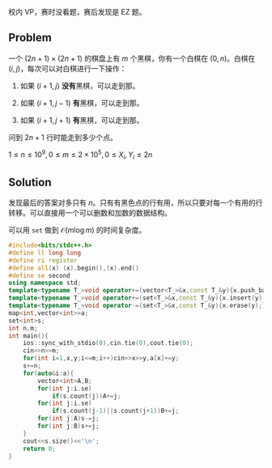 校内 VP，赛时没看题，赛后发现是 EZ 题。

## Problem

一个 $(2n+1)\times(2n+1)$ 的棋盘上有 $m$ 个黑棋，你有一个白棋在 $(0,n)$。白棋在 $(i,j)$，每次可以对白棋进行一下操作：

1. 如果 $(i+1,j)$ **没有**黑棋，可以走到那。

2. 如果 $(i+1,j-1)$ **有**黑棋，可以走到那。
3. 如果 $(i+1,j+1)$ **有**黑棋，可以走到那。

问到 $2n+1$ 行时能走到多少个点。

$1\le n \le 10^9,0\le m\le 2\times10^5,0\le X_i,Y_i\le 2n$
## Solution

发现最后的答案对多只有 $n$。只有有黑色点的行有用，所以只要对每一个有用的行转移。可以直接用一个可以删数和加数的数据结构。

可以用 `set` 做到 $\mathcal O(m\log m)$ 的时间复杂度。

```cpp
#include<bits/stdc++.h>
#define ll long long
#define ri register
#define all(x) (x).begin(),(x).end()
#define se second
using namespace std;
template<typename T_>void operator+=(vector<T_>&x,const T_&y){x.push_back(y);}
template<typename T_>void operator+=(set<T_>&x,const T_&y){x.insert(y);}
template<typename T_>void operator-=(set<T_>&x,const T_&y){x.erase(y);}
map<int,vector<int>>a;
set<int>s;
int n,m;
int main(){
	ios::sync_with_stdio(0),cin.tie(0),cout.tie(0);
	cin>>n>>m;
	for(int i=1,x,y;i<=m;i++)cin>>x>>y,a[x]+=y;
	s+=n;
	for(auto&i:a){
		vector<int>A,B;
		for(int j:i.se)
			if(s.count(j))A+=j;
		for(int j:i.se)
			if(s.count(j-1)||s.count(j+1))B+=j;
		for(int j:A)s-=j;
		for(int j:B)s+=j;
	}
	cout<<s.size()<<'\n';
	return 0;
}

```